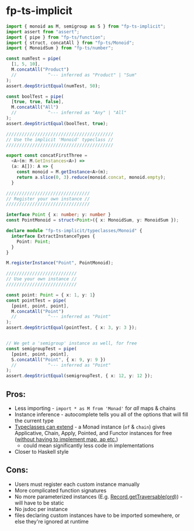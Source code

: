 # fp-ts-implicit

```ts
import { monoid as M, semigroup as S } from "fp-ts-implicit";
import assert from "assert";
import { pipe } from "fp-ts/function";
import { struct, concatAll } from "fp-ts/Monoid";
import { MonoidSum } from "fp-ts/number";

const numTest = pipe(
  [1, 5, 10], 
  M.concatAll("Product")
  //            ^--- inferred as "Product" | "Sum"
);
assert.deepStrictEqual(numTest, 50);

const boolTest = pipe(
  [true, true, false], 
  M.concatAll("All")
  //            ^--- inferred as "Any" | "All"
);
assert.deepStrictEqual(boolTest, true);

/////////////////////////////////////////
// Use the implicit 'Monoid' typeclass //
/////////////////////////////////////////

export const concatFirstThree =
  <A>(m: M.GetInstances<A>) =>
  (a: A[]): A => {
    const monoid = M.getInstance<A>(m);
    return a.slice(0, 3).reduce(monoid.concat, monoid.empty);
  }

////////////////////////////////
// Register your own instance //
////////////////////////////////

interface Point { x: number; y: number }
const PointMonoid = struct<Point>({ x: MonoidSum, y: MonoidSum });

declare module "fp-ts-implicit/typeclasses/Monoid" {
  interface ExtractInstanceTypes {
    Point: Point;
  }
}

M.registerInstance("Point", PointMonoid);

///////////////////////////
// Use your own instance //
///////////////////////////

const point: Point = { x: 1, y: 1}
const pointTest = pipe(
  [point, point, point], 
  M.concatAll("Point")
  //            ^--- inferred as "Point"
);
assert.deepStrictEqual(pointTest, { x: 3, y: 3 });


// We get a 'semigroup' instance as well, for free
const semigroupTest = pipe(
  [point, point, point], 
  S.concatAll("Point", { x: 9, y: 9 })
  //            ^--- inferred as "Point"
);
assert.deepStrictEqual(semigroupTest, { x: 12, y: 12 });
```

## Pros:
- Less importing - `import * as M from 'Monad'` for _all_ maps & chains
- Instance inference - autocomplete tells you all of the options that will fill the current type
- [Typeclasses can extend](https://github.com/anthonyjoeseph/fp-ts-implicit/blob/main/src/typeclasses/Functor.ts#L6) - a Monad instance (`of` & `chain`) gives Applicative, Chain, Apply, Pointed, and Functor instances for free ([without having to implement map, ap etc.](https://github.com/anthonyjoeseph/fp-ts-implicit/blob/main/src/typeclasses/Functor.ts#L33))
  - could mean significantly less code in implementations
- Closer to Haskell style


## Cons:
- Users must register each custom instance manually
- More complicated function signatures
- No more parameterized instances (E.g. [Record.getTraversable(ord)](https://github.com/gcanti/fp-ts/blob/master/src/ReadonlyRecord.ts#L1948)) - will have to be static
- No jsdoc per instance
- files declaring custom instances have to be imported somewhere, or else they're ignored at runtime